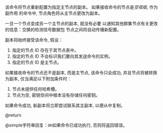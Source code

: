 该命令将节点重新配置为指定主节点的副本。
如果接收命令的节点是*空母版*, 作为副作用
的命令中, 节点角色将从主节点更改为副本。

一旦一个节点变成另一个主节点的副本, 就没有必要
以通知其他群集节点有关更改的信息：交换的检测信号数据包
节点之间将自动传播新配置。

副本将始终接受该命令, 假设：

1.  指定的节点 ID 存在于其节点表中。
2.  指定的节点 ID 不会标识我们要向其发送命令的实例。
3.  指定的节点 ID 是主节点。

如果接收命令的节点还不是副本, 而是主节点, 
该命令只会成功, 并且节点将被转换为副本, 
仅当满足以下附加条件时：

1.  节点未提供任何哈希槽。
2.  节点为空, 密钥空间中根本没有存储任何密钥。

如果命令成功, 新副本将立即尝试联系其主副本, 以便从中复制。

@return

@simple字符串回复：`OK`如果命令已成功执行, 否则将返回错误。
